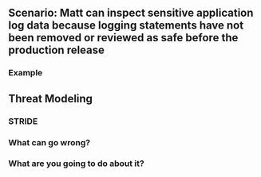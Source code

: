 ## Scenario: Matt can inspect sensitive application log data because logging statements have not been removed or reviewed as safe before the production release

### Example

## Threat Modeling

### STRIDE

### What can go wrong?

### What are you going to do about it?